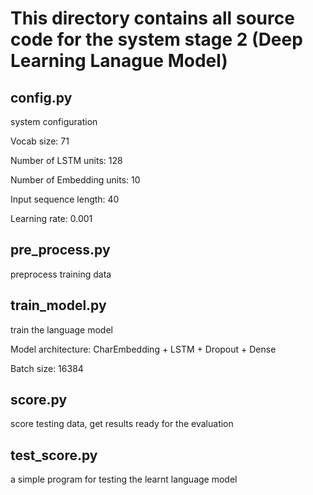 # This directory contains all source code for the system stage 2 (Deep Learning Lanague Model)
## config.py
system configuration

Vocab size: 71

Number of LSTM units: 128

Number of Embedding units: 10

Input sequence length: 40 

Learning rate: 0.001

## pre_process.py
preprocess training data
## train_model.py
train the language model

Model architecture: CharEmbedding + LSTM + Dropout + Dense

Batch size: 16384
## score.py
score testing data, get results ready for the evaluation
## test_score.py
a simple program for testing the learnt language model
